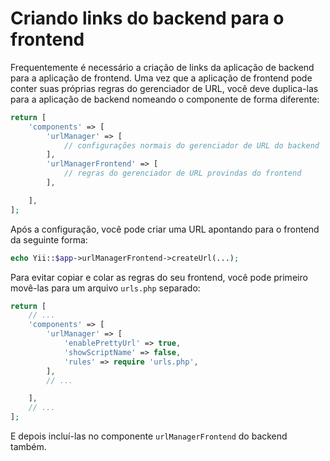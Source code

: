 Criando links do backend para o frontend
========================================

Frequentemente é necessário a criação de links da aplicação de backend para a aplicação de frontend. Uma vez que a
aplicação de frontend pode conter suas próprias regras do gerenciador de URL, você deve duplica-las para a aplicação
de backend nomeando o componente de forma diferente:

```php
return [
    'components' => [
        'urlManager' => [
            // configurações normais do gerenciador de URL do backend
        ],
        'urlManagerFrontend' => [
            // regras do gerenciador de URL provindas do frontend
        ],

    ],
];
```

Após a configuração, você pode criar uma URL apontando para o frontend da seguinte forma:

```php
echo Yii::$app->urlManagerFrontend->createUrl(...);
```

Para evitar copiar e colar as regras do seu frontend, você pode primeiro movê-las para um arquivo `urls.php` separado:

```php
return [
    // ...
    'components' => [
        'urlManager' => [
            'enablePrettyUrl' => true,
            'showScriptName' => false,
            'rules' => require 'urls.php',
        ],
        // ...

    ],
    // ...
];
```

E depois incluí-las no componente `urlManagerFrontend` do backend também.
